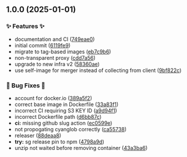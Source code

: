 ## 1.0.0 (2025-01-01)


### ✨ Features ✨

* documentation and CI ([749eae0](https://github.com/AtomiCloud/sulfone.boron/commit/749eae0c354be11ca2829bc60fa1a0a86aac67f0))
* initial commit ([6119fe9](https://github.com/AtomiCloud/sulfone.boron/commit/6119fe94cd1c329891c82631fa8caa95e588da57))
* migrate to tag-based images ([eb7c9b6](https://github.com/AtomiCloud/sulfone.boron/commit/eb7c9b651a76bb9e8cbbf74cd1f6e8c5174c7698))
* non-transparent proxy ([cdd7a56](https://github.com/AtomiCloud/sulfone.boron/commit/cdd7a56abaf47c84a4af60977e006e66d6fc0ecf))
* upgrade to new infra v2 ([58360ae](https://github.com/AtomiCloud/sulfone.boron/commit/58360ae3ee91dd71c6f68e978d53bae069ec0165))
* use self-image for merger instead of collecting from client ([9bf822c](https://github.com/AtomiCloud/sulfone.boron/commit/9bf822cea5b1e5c5a1fa5f14a2142aeb81ab62b4))


### 🐛 Bug Fixes 🐛

* account for docker.io ([389a5f2](https://github.com/AtomiCloud/sulfone.boron/commit/389a5f2031ae2e7d9762f269018026ab871b980f))
* correct base image in Dockerfile ([33a83f1](https://github.com/AtomiCloud/sulfone.boron/commit/33a83f13b6c2f04a9779814c0cdee17e1c43353e))
* incorrect CI requiring S3 KEY ID ([a9d94f1](https://github.com/AtomiCloud/sulfone.boron/commit/a9d94f19044a05c547254e747f36b7214dad6ca6))
* incorrect Dockerfile path ([d6bb87c](https://github.com/AtomiCloud/sulfone.boron/commit/d6bb87cafe845462830782d3f7a016a12db46c1c))
* **ci:** missing github slug action ([ec0599e](https://github.com/AtomiCloud/sulfone.boron/commit/ec0599e77043d1c1224908ab7bbd6b5571648940))
* not propogating cyanglob correctly ([ca55738](https://github.com/AtomiCloud/sulfone.boron/commit/ca55738d75bf78fff3b3d5478dfafac8fdf4e224))
* releaser ([88deaa8](https://github.com/AtomiCloud/sulfone.boron/commit/88deaa82438c3e6af1aafe5fb2fec1a0b0e2918f))
* **try:** sg release pin to npm ([4798a9d](https://github.com/AtomiCloud/sulfone.boron/commit/4798a9ddee2243f90c25e101e30186ad0671e125))
* unzip not waited before removing container ([43a3ba6](https://github.com/AtomiCloud/sulfone.boron/commit/43a3ba6c21ad5babb502a2dfe87118c37634a352))
